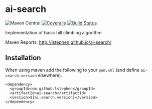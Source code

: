# ai-search

![Maven Central](https://img.shields.io/maven-central/v/com.github.lstephen/ai-search.svg?style=plastic)
[![Coveralls](https://img.shields.io/coveralls/lstephen/ai-search/develop.svg?style=plastic)](https://coveralls.io/r/lstephen/ai-search?branch=develop)
[![Build Status](http://jenkins.mylonelybear.org/buildStatus/icon?job=ai-search-develop&style=plastic)](http://jenkins.mylonelybear.org/job/ai-search-develop)

Implementation of basic hill climbing algorithm.

Maven Reports: http://lstephen.github.io/ai-search/

## Installation

When using maven add the following to your `pom.xml` (and define `ai-search.version` elsewhere).

    <dependency>
      <groupId>com.github.lstephen</groupId>
      <artifactId>ai-search</artifactId>
      <version>${ai-search.version}</version>
    </dependency>
